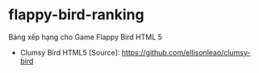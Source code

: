 # flappy-bird-ranking
Bảng xếp hạng cho Game Flappy Bird HTML 5

- Clumsy Bird HTML5 [Source]: https://github.com/ellisonleao/clumsy-bird
